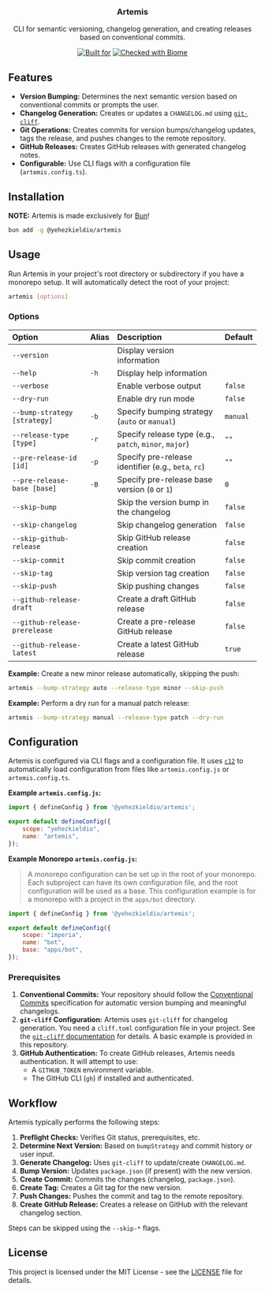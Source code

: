 <div align="center">

<h3>Artemis</h3>
<p>CLI for semantic versioning, changelog generation, and creating releases based on conventional commits.<p>

[![Built for](https://img.shields.io/badge/Built_for-Bun-fbf0df?style=flat&logo=bun)](https://bun.sh/)
[![Checked with Biome](https://img.shields.io/badge/Checked_with-Biome-60a5fa?style=flat&logo=biome)](https://biomejs.dev)

</div>

## Features

*   **Version Bumping:** Determines the next semantic version based on conventional commits or prompts the user.
*   **Changelog Generation:** Creates or updates a `CHANGELOG.md` using [`git-cliff`](https://github.com/orhun/git-cliff).
*   **Git Operations:** Creates commits for version bumps/changelog updates, tags the release, and pushes changes to the remote repository.
*   **GitHub Releases:** Creates GitHub releases with generated changelog notes.
*   **Configurable:** Use CLI flags with a configuration file (`artemis.config.ts`).

## Installation

**NOTE:** Artemis is made exclusively for [Bun](https://bun.sh/)!

```bash
bun add -g @yehezkieldio/artemis
```

## Usage

Run Artemis in your project's root directory or subdirectory if you have a monorepo setup. It will automatically detect the root of your project:

```bash
artemis [options]
```

### Options

| Option                        | Alias | Description                                       | Default    |
| :---------------------------- | :---- | :------------------------------------------------ | :--------- |
| `--version`                   |       | Display version information                       |            |
| `--help`                      | `-h`  | Display help information                          |            |
| `--verbose`                   |       | Enable verbose output                             | `false`    |
| `--dry-run`                   |       | Enable dry run mode                               | `false`    |
| `--bump-strategy [strategy]`  | `-b`  | Specify bumping strategy (`auto` or `manual`)     | `manual`   |
| `--release-type [type]`       | `-r`  | Specify release type (e.g., `patch`, `minor`, `major`) | `""`       |
| `--pre-release-id [id]`       | `-p`  | Specify pre-release identifier (e.g., `beta`, `rc`) | `""`       |
| `--pre-release-base [base]`   | `-B`  | Specify pre-release base version (`0` or `1`)     | `0`        |
| `--skip-bump`                 |       | Skip the version bump in the changelog            | `false`    |
| `--skip-changelog`            |       | Skip changelog generation                         | `false`    |
| `--skip-github-release`       |       | Skip GitHub release creation                      | `false`    |
| `--skip-commit`               |       | Skip commit creation                              | `false`    |
| `--skip-tag`                  |       | Skip version tag creation                         | `false`    |
| `--skip-push`                 |       | Skip pushing changes                              | `false`    |
| `--github-release-draft`      |       | Create a draft GitHub release                     | `false`    |
| `--github-release-prerelease` |       | Create a pre-release GitHub release               | `false`    |
| `--github-release-latest`     |       | Create a latest GitHub release                    | `true`     |

**Example:** Create a new minor release automatically, skipping the push:

```bash
artemis --bump-strategy auto --release-type minor --skip-push
```

**Example:** Perform a dry run for a manual patch release:

```bash
artemis --bump-strategy manual --release-type patch --dry-run
```

## Configuration

Artemis is configured via CLI flags and a configuration file. It uses [`c12`](https://github.com/unjs/c12) to automatically load configuration from files like `artemis.config.js` or `artemis.config.ts`.

**Example `artemis.config.js`:**

```javascript
import { defineConfig } from '@yehezkieldio/artemis';

export default defineConfig({
    scope: "yehezkieldio",
    name: "artemis",
});
```

**Example Monorepo `artemis.config.js`:**

> A monorepo configuration can be set up in the root of your monorepo. Each subproject can have its own configuration file, and the root configuration will be used as a base. This configuration example is for a monorepo with a project in the `apps/bot` directory.

```javascript
import { defineConfig } from '@yehezkieldio/artemis';

export default defineConfig({
    scope: "imperia",
    name: "bot",
    base: "apps/bot",
});
```

### Prerequisites

1.  **Conventional Commits:** Your repository should follow the [Conventional Commits](https://www.conventionalcommits.org/) specification for automatic version bumping and meaningful changelogs.
2.  **`git-cliff` Configuration:** Artemis uses `git-cliff` for changelog generation. You need a `cliff.toml` configuration file in your project. See the [`git-cliff` documentation](https://github.com/orhun/git-cliff?tab=readme-ov-file#configuration) for details. A basic example is provided in this repository.
3.  **GitHub Authentication:** To create GitHub releases, Artemis needs authentication. It will attempt to use:
    *   A `GITHUB_TOKEN` environment variable.
    *   The GitHub CLI (`gh`) if installed and authenticated.

## Workflow

Artemis typically performs the following steps:

1.  **Preflight Checks:** Verifies Git status, prerequisites, etc.
2.  **Determine Next Version:** Based on `bumpStrategy` and commit history or user input.
3.  **Generate Changelog:** Uses `git-cliff` to update/create `CHANGELOG.md`.
4.  **Bump Version:** Updates `package.json` (if present) with the new version.
5.  **Create Commit:** Commits the changes (changelog, `package.json`).
6.  **Create Tag:** Creates a Git tag for the new version.
7.  **Push Changes:** Pushes the commit and tag to the remote repository.
8.  **Create GitHub Release:** Creates a release on GitHub with the relevant changelog section.

Steps can be skipped using the `--skip-*` flags.

## License

This project is licensed under the MIT License - see the [LICENSE](LICENSE) file for details.
